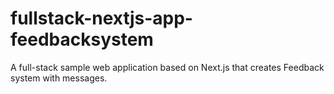 # fullstack-nextjs-app-feedbacksystem
A full-stack sample web application based on Next.js that creates Feedback system with messages.
